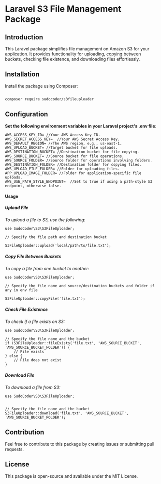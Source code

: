 # Laravel S3 File Management Package

## Introduction

This Laravel package simplifies file management on Amazon S3 for your application. It provides functionality for uploading, copying between buckets, checking file existence, and downloading files effortlessly.

## Installation

Install the package using Composer:

```bash

composer require sudocoder/s3fileuploader
```
## Configuration

**Set the following environment variables in your Laravel project's .env file:**
```
AWS_ACCESS_KEY_ID= //Your AWS Access Key ID.
AWS_SECRET_ACCESS_KEY=  //Your AWS Secret Access Key.
AWS_DEFAULT_REGION= //The AWS region, e.g., us-east-1.
AWS_UPLOAD_BUCKET= //Target bucket for file uploads.
AWS_DESTINATION_BUCKET= //Destination bucket for file copying.
AWS_SOURCE_BUCKET= //Source bucket for file operations.
AWS_SOURCE_FOLDER= //Source folder for operations involving folders.
AWS_DESTINATION_FOLDER= //Destination folder for copying files.
AWS_UPLOAD_FILE_FOLDER= //Folder for uploading files.
APP_UPLOAD_IMAGE_FOLDER= //Folder for application-specific file uploads.
AWS_USE_PATH_STYLE_ENDPOINT=  //Set to true if using a path-style S3 endpoint, otherwise false.
```

#### Usage

##### Upload File

*To upload a file to S3, use the following:*
```
use SudoCoder\S3\S3FileUploader;

// Specify the file path and destination bucket

S3FileUploader::upload('local/path/to/file.txt');
```

##### Copy File Between Buckets

*To copy a file from one bucket to another:*
```
use SudoCoder\S3\S3FileUploader;

// Specify the file name and source/destination buckets and folder if any in env file

S3FileUploader::copyFile('file.txt');
```

##### Check File Existence
*To check if a file exists on S3:*
```
use SudoCoder\S3\S3FileUploader;

// Specify the file name and the bucket
if (S3FileUploader::fileExists('file.txt', 'AWS_SOURCE_BUCKET', 'AWS_SOURCE_BUCKET_FOLDER')) {
    // File exists
} else {
    // File does not exist
}
```

##### Download File
*To download a file from S3:*
```
use SudoCoder\S3\S3FileUploader;


// Specify the file name and the bucket
S3FileUploader::download('file.txt', 'AWS_SOURCE_BUCKET', 'AWS_SOURCE_BUCKET_FOLDER');
```

## Contribution

Feel free to contribute to this package by creating issues or submitting pull requests.

## License
This package is open-source and available under the MIT License.








